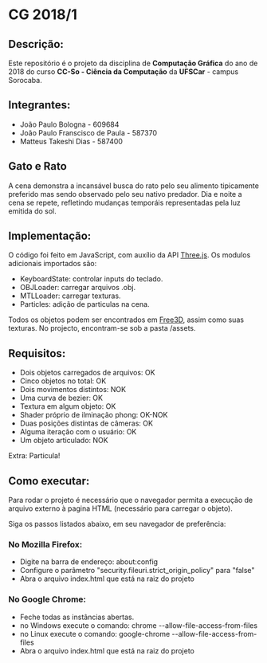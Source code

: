 # CG 2018/1

## Descrição:
Este repositório é o projeto da disciplina de **Computação Gráfica** do ano de 2018 do curso **CC-So - Ciência da Computação** da **UFSCar** - campus Sorocaba.


## Integrantes:
- João Paulo Bologna - 609684
- João Paulo Franscisco de Paula - 587370
- Matteus Takeshi Dias - 587400


## Gato e Rato

A cena demonstra a incansável busca do rato pelo seu alimento tipicamente preferido mas sendo observado pelo seu nativo predador. Dia e noite a cena se repete, refletindo mudanças temporáis representadas pela luz emitida do sol. 

## Implementação:
O código foi feito em JavaScript, com auxílio da API [Three.js](https://threejs.org/). Os modulos adicionais importados são: 

* KeyboardState: controlar inputs do teclado.
* OBJLoader: carregar arquivos .obj.
* MTLLoader: carregar texturas.
* Particles: adição de particulas na cena.

Todos os objetos podem ser encontrados em [Free3D](https://free3d.com/), assim como suas texturas. No projecto, encontram-se sob a pasta /assets. 

## Requisitos:

* Dois objetos carregados de arquivos: OK
* Cinco objetos no total: OK
* Dois movimentos distintos: NOK
* Uma curva de bezier: OK
* Textura em algum objeto: OK
* Shader próprio de ilminação phong: OK-NOK
* Duas posições distintas de câmeras: OK
* Alguma iteração com o usuário: OK
* Um objeto articulado: NOK

Extra: Particula!

## Como executar:
Para rodar o projeto é necessário que o navegador permita a execução de arquivo externo à pagina HTML (necessário para carregar o objeto).

Siga os passos listados abaixo, em seu navegador de preferência:

### No Mozilla Firefox:
- Digite na barra de endereço: about:config
- Configure o parâmetro "security.fileuri.strict_origin_policy" para "false"
- Abra o arquivo index.html que está na raiz do projeto

### No Google Chrome:
- Feche todas as instâncias abertas.
- no Windows execute o comando: chrome --allow-file-access-from-files
- no Linux execute o comando: google-chrome --allow-file-access-from-files
- Abra o arquivo index.html que está na raiz do projeto
